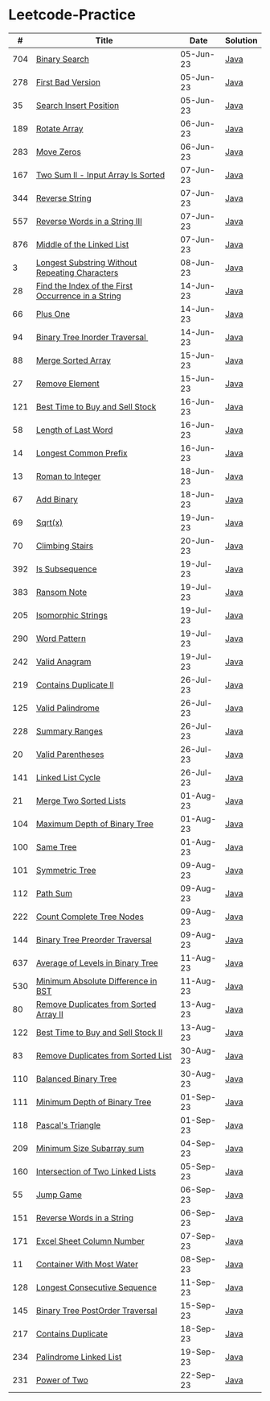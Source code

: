 # Leetcode-Practice

| #   | Title                                                                                                                                                                                                   | Date      | Solution                                                                     |
| --- | ------------------------------------------------------------------------------------------------------------------------------------------------------------------------------------------------------- | --------- | ---------------------------------------------------------------------------- |
| 704 | [Binary Search](https://leetcode.com/problems/binary-search/description/?envType=study-plan&envId=algorithm-i&plan=algorithm)                                                                           | 05-Jun-23 | [Java](/BinarySearch/704_Binary_Search.java)                                 |
| 278 | [First Bad Version](https://leetcode.com/problems/first-bad-version/description/?envType=study-plan&envId=algorithm-i&plan=algorithm)                                                                   | 05-Jun-23 | [Java](/BinarySearch/278_First_Bad_Version.java)                             |
| 35  | [Search Insert Position](https://leetcode.com/problems/search-insert-position/description/?envType=study-plan&envId=algorithm-i&plan=algorithm)                                                         | 05-Jun-23 | [Java](/BinarySearch/35_Search_Insert_Position.java)                         |
| 189 | [Rotate Array](https://leetcode.com/problems/rotate-array/description/?envType=study-plan&envId=algorithm-i&plan=algorithm)                                                                             | 06-Jun-23 | [Java](/TwoPointers/189_Rotate_Array.java)                                   |
| 283 | [Move Zeros](https://leetcode.com/problems/move-zeroes/description/?envType=study-plan&envId=algorithm-i&plan=algorithm)                                                                                | 06-Jun-23 | [Java](/TwoPointers/283_Move_Zeros.java)                                     |
| 167 | [Two Sum ll - Input Array Is Sorted](https://leetcode.com/problems/two-sum-ii-input-array-is-sorted/description/?envType=study-plan&envId=algorithm-i&plan=algorithm)                                   | 07-Jun-23 | [Java](/TwoPointers/167_Two_Sum_ll.java)                                     |
| 344 | [Reverse String](https://leetcode.com/problems/reverse-string/description/?envType=study-plan&envId=algorithm-i&plan=algorithm)                                                                         | 07-Jun-23 | [Java](/TwoPointers/344_Reverse_String.java)                                 |
| 557 | [Reverse Words in a String III](https://leetcode.com/problems/reverse-words-in-a-string-iii/description/?envType=study-plan&envId=algorithm-i&plan=algorithm)                                           | 07-Jun-23 | [Java](/TwoPointers/557_Reverse_Words_in_a_String_lll.java)                  |
| 876 | [Middle of the Linked List](https://leetcode.com/problems/middle-of-the-linked-list/description/?envType=study-plan&envId=algorithm-i&plan=algorithm)                                                   | 07-Jun-23 | [Java](/TwoPointers/876_Middle_of_the_Linked_List.java)                      |
| 3   | [Longest Substring Without Repeating Characters](https://leetcode.com/problems/longest-substring-without-repeating-characters/description/?envType=study-plan&envId=algorithm-i&plan=algorithm)         | 08-Jun-23 | [Java](/SlidingWindow/3_Longest_Substring_Without_Repeating_Characters.java) |
| 28  | [Find the Index of the First Occurrence in a String](https://leetcode.com/problems/find-the-index-of-the-first-occurrence-in-a-string/description/?envType=featured-list&envId=top-interview-questions) | 14-Jun-23 | [Java](/TwoPointers/28_Find_Index_of_First_Occurence_in_String.java)         |
| 66  | [Plus One](https://leetcode.com/problems/plus-one/description/?envType=featured-list&envId=top-interview-questions)                                                                                     | 14-Jun-23 | [Java](/Others/66_Plus_One.java)                                             |
| 94  | [Binary Tree Inorder Traversal  ](https://leetcode.com/problems/binary-tree-inorder-traversal/description/?envType=featured-list&envId=top-interview-questions)                                         | 14-Jun-23 | [Java](/BinaryTree/94_Binary_Tree_Inorder_Traversal.java)                    |
| 88  | [Merge Sorted Array](https://leetcode.com/problems/merge-sorted-array/description/?envType=study-plan-v2&envId=top-interview-150)                                                                       | 15-Jun-23 | [Java](/TwoPointers/88_Merged_Sorted_Array.java)                             |
| 27  | [Remove Element](https://leetcode.com/problems/remove-element/description/?envType=study-plan-v2&envId=top-interview-150)                                                                               | 15-Jun-23 | [Java](/TwoPointers/22_Remove_Element.java)                                  |
| 121 | [Best Time to Buy and Sell Stock](https://leetcode.com/problems/best-time-to-buy-and-sell-stock/description/?envType=study-plan-v2&envId=top-interview-150)                                             | 16-Jun-23 | [Java](/DP/121_Best_Time_to_Buy_and_Sell_Stock.java)                         |
| 58  | [Length of Last Word](https://leetcode.com/problems/length-of-last-word/description/?envType=study-plan-v2&envId=top-interview-150)                                                                     | 16-Jun-23 | [Java](/Others/58_Length_of_Last_Word.java)                                  |
| 14  | [Longest Common Prefix](https://leetcode.com/problems/longest-common-prefix/description/?envType=study-plan-v2&envId=top-interview-150)                                                                 | 16-Jun-23 | [Java](/Others/14_Longest_Common_Prefix.java)                                |
| 13  | [Roman to Integer](https://leetcode.com/problems/roman-to-integer/description/)                                                                                                                         | 18-Jun-23 | [Java](/HashTable/13_Roman_to_Integer.java)                                  |
| 67  | [Add Binary](https://leetcode.com/problems/add-binary/)                                                                                                                                                 | 18-Jun-23 | [Java](/Others/67_Add_Binary.java)                                           |
| 69  | [Sqrt(x)](https://leetcode.com/problems/sqrtx/description/)                                                                                                                                             | 19-Jun-23 | [Java](/BinarySearch/69_sqrt_x.java)                                         |
| 70  | [Climbing Stairs](https://leetcode.com/problems/climbing-stairs/description/)                                                                                                                           | 20-Jun-23 | [Java](/DP/70_Climbing_Stairs.java)                                          |
| 392 | [Is Subsequence](https://leetcode.com/problems/is-subsequence/description/?envType=study-plan-v2&envId=top-interview-150)                                                                               | 19-Jul-23 | [Java](/TwoPointers/392_Is_Subsequence.java)                                 |
| 383 | [Ransom Note](https://leetcode.com/problems/ransom-note/description/?envType=study-plan-v2&envId=top-interview-150)                                                                                     | 19-Jul-23 | [Java](/HashTable/383_Ransom_Note.java)                                      |
| 205 | [Isomorphic Strings](https://leetcode.com/problems/isomorphic-strings/description/?envType=study-plan-v2&envId=top-interview-150)                                                                       | 19-Jul-23 | [Java](/HashTable/205_Isomorphic_Strings.java)                               |
| 290 | [Word Pattern](https://leetcode.com/problems/word-pattern/description/?envType=study-plan-v2&envId=top-interview-150)                                                                                   | 19-Jul-23 | [Java](/HashTable/290_Word_Pattern.java)                                     |
| 242 | [Valid Anagram](https://leetcode.com/problems/valid-anagram/submissions/998984979/?envType=study-plan-v2&envId=top-interview-150)                                                                       | 19-Jul-23 | [Java](/HashTable/242_Valid_Anagram.java)                                    |
| 219 | [Contains Duplicate ll](https://leetcode.com/problems/contains-duplicate-ii/description/?envType=study-plan-v2&envId=top-interview-150)                                                                 | 26-Jul-23 | [Java](/HashTable/219_Contains_Duplicate_ll.java)                            |
| 125 | [Valid Palindrome](https://leetcode.com/problems/valid-palindrome/description/?envType=study-plan-v2&envId=top-interview-150)                                                                           | 26-Jul-23 | [Java](/TwoPointers/125_Valid_Palindrome.java)                               |
| 228 | [Summary Ranges](https://leetcode.com/problems/summary-ranges/description/?envType=study-plan-v2&envId=top-interview-150)                                                                               | 26-Jul-23 | [Java](/Others/228_Summary_Ranges.java)                                      |
| 20  | [Valid Parentheses](https://leetcode.com/problems/valid-parentheses/description/?envType=study-plan-v2&envId=top-interview-150)                                                                         | 26-Jul-23 | [Java](/Others/20_Valid_Parenthesis.java)                                    |
| 141 | [Linked List Cycle](https://leetcode.com/problems/linked-list-cycle/description/?envType=study-plan-v2&envId=top-interview-150)                                                                         | 26-Jul-23 | [Java](/LinkedList/141_Linked_List_Cycle.java)                               |
| 21  | [Merge Two Sorted Lists](https://leetcode.com/problems/merge-two-sorted-lists/description/?envType=study-plan-v2&envId=top-interview-150)                                                               | 01-Aug-23 | [Java](/LinkedList/21_Merge_Two_Sorted_Lists.java)                           |
| 104 | [Maximum Depth of Binary Tree](https://leetcode.com/problems/maximum-depth-of-binary-tree/description/?envType=study-plan-v2&envId=top-interview-150)                                                   | 01-Aug-23 | [Java](/BinaryTree/104_Maximum_Depth_of_Binary_Tree.java)                    |
| 100 | [Same Tree](https://leetcode.com/problems/same-tree/description/?envType=study-plan-v2&envId=top-interview-150)                                                                                         | 01-Aug-23 | [Java](/BinaryTree/100_Same_Tree.java)                                       |
| 101 | [Symmetric Tree](https://leetcode.com/problems/symmetric-tree/description/?envType=study-plan-v2&envId=top-interview-150)                                                                               | 09-Aug-23 | [Java](/BinaryTree/101_Symmetric_Tree.java)                                  |
| 112 | [Path Sum](https://leetcode.com/problems/path-sum/description/?envType=study-plan-v2&envId=top-interview-150)                                                                                           | 09-Aug-23 | [Java](/BinaryTree/112_Path_Sum.java)                                        |
| 222 | [Count Complete Tree Nodes](https://leetcode.com/problems/count-complete-tree-nodes/)                                                                                                                   | 09-Aug-23 | [Java](/BinaryTree/222_Count_Complete_Tree_Nodes.java)                       |
| 144 | [Binary Tree Preorder Traversal](https://leetcode.com/problems/binary-tree-preorder-traversal/)                                                                                                         | 09-Aug-23 | [Java](/BinarySearch/144_Binary_Tree_Preorder_Traversal.java)                |
| 637 | [Average of Levels in Binary Tree](https://leetcode.com/problems/average-of-levels-in-binary-tree/)                                                                                                     | 11-Aug-23 | [Java](/BinaryTree/637_Average_of_Levels_in_Binary_Tree.java)                |
| 530 | [Minimum Absolute Difference in BST](https://leetcode.com/problems/minimum-absolute-difference-in-bst/)                                                                                                 | 11-Aug-23 | [Java](/BinarySearchTree/530_Minimum_Absolute_Difference_in_BST.java)        |
| 80  | [Remove Duplicates from Sorted Array II](https://leetcode.com/problems/remove-duplicates-from-sorted-array-ii/)                                                                                         | 13-Aug-23 | [Java](/TwoPointers/80_Remove_Duplicates_from_Sorted_Array_ll.java)          |
| 122 | [Best Time to Buy and Sell Stock II](https://leetcode.com/problems/best-time-to-buy-and-sell-stock-ii/)                                                                                                 | 13-Aug-23 | [Java](/DP/122_Best_Time_to_Buy_and_Sell_Stock_ll.java)                      |
| 83  | [Remove Duplicates from Sorted List](https://leetcode.com/problems/remove-duplicates-from-sorted-list/description/)                                                                                     | 30-Aug-23 | [Java](/LinkedList/83_Remove_Duplicates_from_Sorted_List.java)               |
| 110 | [Balanced Binary Tree](https://leetcode.com/problems/balanced-binary-tree/description/)                                                                                                                 | 30-Aug-23 | [Java](/BinaryTree/110_Balanced_Binary_Tree.java)                            |
| 111 | [Minimum Depth of Binary Tree](https://leetcode.com/problems/minimum-depth-of-binary-tree/description/)                                                                                                 | 01-Sep-23 | [Java](/BinaryTree/111_Minimum_Depth_of_Binary_Tree.java)                    |
| 118 | [Pascal's Triangle](https://leetcode.com/problems/pascals-triangle/description/)                                                                                                                        | 01-Sep-23 | [Java](/DP/118_Pascals_Triangle.java)                                        |
| 209 | [Minimum Size Subarray sum](https://leetcode.com/problems/minimum-size-subarray-sum/description/)                                                                                                       | 04-Sep-23 | [Java](/SlidingWindow/209_Minimum_Size_Subarray_Sum.java)                    |
| 160 | [Intersection of Two Linked Lists](https://leetcode.com/problems/intersection-of-two-linked-lists/description/)                                                                                         | 05-Sep-23 | [Java](/LinkedList/160_Intersection_of_Two_Linked_Lists.java)                |
| 55  | [Jump Game](https://leetcode.com/problems/jump-game/)                                                                                                                                                   | 06-Sep-23 | [Java](/DP/55_Jump_Game.java)                                                |
| 151 | [Reverse Words in a String](https://leetcode.com/problems/reverse-words-in-a-string/)                                                                                                                   | 06-Sep-23 | [Java](/Others/151_Reverse_Words_in_a_String.java)                           |
| 171 | [Excel Sheet Column Number](https://leetcode.com/problems/excel-sheet-column-number/description/)                                                                                                                   | 07-Sep-23 | [Java](/Others/171_Excel_Sheet_Column_Number.java)                           |
| 11 | [Container With Most Water](https://leetcode.com/problems/container-with-most-water/)                                                                                                                   | 08-Sep-23 | [Java](/TwoPointers/11_Container_With_Most_Water.java)                           |
| 128 | [Longest Consecutive Sequence](https://leetcode.com/problems/longest-consecutive-sequence/)                                                                                                                   | 11-Sep-23 | [Java](/HashTable/128_Longest_Consecutive_Sequence.java)                           |
| 145 | [Binary Tree PostOrder Traversal](https://leetcode.com/problems/binary-tree-postorder-traversal/description/)                                                                                                                   | 15-Sep-23 | [Java](/BinaryTree/145_Binary_Tree_PostOrder_Traversal.java)                           |
| 217 | [Contains Duplicate](https://leetcode.com/problems/contains-duplicate/)                                                                                                                   | 18-Sep-23 | [Java](/HashTable/217_Contains_Duplicate.java)                           |
| 234 | [Palindrome Linked List](https://leetcode.com/problems/palindrome-linked-list/description/)                                                                                                                   | 19-Sep-23 | [Java](/Others/234_Palindrome_Linked_List.java)                           |
| 231 | [Power of Two](https://leetcode.com/problems/power-of-two/description/)                                                                                                                   | 22-Sep-23 | [Java](/Others/231_Power_of_Two.java)                           |